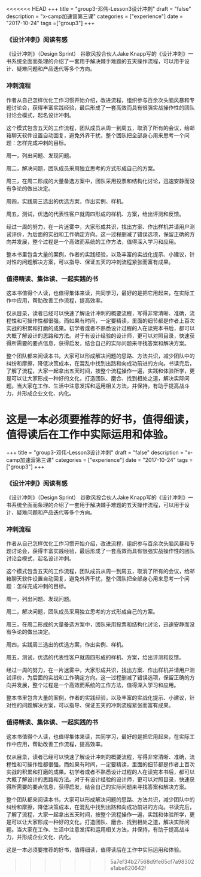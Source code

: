 <<<<<<< HEAD
+++
title = "group3-邓伟-Lesson3设计冲刺"
draft = "false"
description = "x-camp加速营第三课"
categories = ["experience"]
date = "2017-10-24"
tags =["group3"]
+++

### 《设计冲刺》阅读有感

《设计冲刺》（Design Sprint）
谷歌风投合伙人Jake Knapp写的《设计冲刺》一书系统全面而条理的介绍了一套用于解决棘手难题的五天操作流程，可以用于设计、疑难问题和产品迭代等多个方向。

### 冲刺流程
作者从自己怎样优化工作习惯开始介绍，改进流程，组织参与百余次头脑风暴和专题讨论会，获得丰富实践经验，最后形成了一套高效而具有很强实战操作性的团队讨论会模式，起名设计冲刺。

这个模式包含五天的工作流程，团队成员从周一到周五，取消了所有的会议，给邮箱聊天软件设置自动回复，避免外界干扰，整个团队把全部身心用来思考一个问题：怎样完成冲刺的目标。

周一，列出问题、发现问题。

周二，解决问题，团队成员采用独立思考的方式形成自己的方案。

周三，在周二形成的大量备选方案中，团队采用投票和结构化讨论，迅速安静而没有争论的做出决定。

周四，实践周三选出的优选方案，作出实例、样机。

周五，测试，优选的代表性客户就周四形成的样机、方案，给出评测和反馈。

经过一周的努力，在一片迷雾中，大家形成共识，找出方案、作出样机并请用户测试评价，为后面的实战和工作确定方向。这一过程删减了错误选项，保留正确的方向并发展，整个过程是一个高效而系统的工作方法，值得深入学习和应用。

整本书里包含大量的案例，作者的实践经验，以及丰富的实战化提示、小建议，针对性的问题解决方案，可以指导、保证五天的冲刺流程紧张而富有成果。

### 值得精读、集体读、一起实践的书
这本书值得个人读，也值得集体来读，共同学习，最好的是把它用起来，在实际工作中应用，帮助改善工作流程，提高效率。

仅从目录，读者已经可以快速了解设计冲刺的概要流程，写得非常清晰、准确，流程性和可操作性都很强。而如果有时间，一定要精读，里面的细节都是作者上百次实战的积累和打磨的成果。初学者或者不熟悉设计过程的人在读完本书后，都可以大概了解设计的思路和方法。对于有设计经验的设计师，更可以对照目录，快速获得所需要的要点信息，获得启发，结合自己的实际问题来寻找答案和解决方案。

整个团队都来阅读本书，大家可以形成解决问题的思路、方法共识，减少团队中的纠纷和摩擦，降低决策成本，在混乱中找到出路和向成功前进的方向。书读完后，了解了流程，大家一起拿出五天时间，按整个流程操作一遍，实践和体验所学，更是可以让大家形成一种好的文化，打造团队、磨合、找到相处之道，解决实际问题。当大家在工作、生活中注意发挥和运用相关方法，并保持，有助于提高战斗力，并形成企业文化、内化。

这是一本必须要推荐的好书，值得细读，值得读后在工作中实际运用和体验。
=======
+++
title = "group3-邓伟-Lesson3设计冲刺"
draft = "false"
description = "x-camp加速营第三课"
categories = ["experience"]
date = "2017-10-24"
tags =["group3"]
+++

### 《设计冲刺》阅读有感

《设计冲刺》（Design Sprint）
谷歌风投合伙人Jake Knapp写的《设计冲刺》一书系统全面而条理的介绍了一套用于解决棘手难题的五天操作流程，可以用于设计、疑难问题和产品迭代等多个方向。

### 冲刺流程
作者从自己怎样优化工作习惯开始介绍，改进流程，组织参与百余次头脑风暴和专题讨论会，获得丰富实践经验，最后形成了一套高效而具有很强实战操作性的团队讨论会模式，起名设计冲刺。

这个模式包含五天的工作流程，团队成员从周一到周五，取消了所有的会议，给邮箱聊天软件设置自动回复，避免外界干扰，整个团队把全部身心用来思考一个问题：怎样完成冲刺的目标。

周一，列出问题、发现问题。

周二，解决问题，团队成员采用独立思考的方式形成自己的方案。

周三，在周二形成的大量备选方案中，团队采用投票和结构化讨论，迅速安静而没有争论的做出决定。

周四，实践周三选出的优选方案，作出实例、样机。

周五，测试，优选的代表性客户就周四形成的样机、方案，给出评测和反馈。

经过一周的努力，在一片迷雾中，大家形成共识，找出方案、作出样机并请用户测试评价，为后面的实战和工作确定方向。这一过程删减了错误选项，保留正确的方向并发展，整个过程是一个高效而系统的工作方法，值得深入学习和应用。

整本书里包含大量的案例，作者的实践经验，以及丰富的实战化提示、小建议，针对性的问题解决方案，可以指导、保证五天的冲刺流程紧张而富有成果。

### 值得精读、集体读、一起实践的书
这本书值得个人读，也值得集体来读，共同学习，最好的是把它用起来，在实际工作中应用，帮助改善工作流程，提高效率。

仅从目录，读者已经可以快速了解设计冲刺的概要流程，写得非常清晰、准确，流程性和可操作性都很强。而如果有时间，一定要精读，里面的细节都是作者上百次实战的积累和打磨的成果。初学者或者不熟悉设计过程的人在读完本书后，都可以大概了解设计的思路和方法。对于有设计经验的设计师，更可以对照目录，快速获得所需要的要点信息，获得启发，结合自己的实际问题来寻找答案和解决方案。

整个团队都来阅读本书，大家可以形成解决问题的思路、方法共识，减少团队中的纠纷和摩擦，降低决策成本，在混乱中找到出路和向成功前进的方向。书读完后，了解了流程，大家一起拿出五天时间，按整个流程操作一遍，实践和体验所学，更是可以让大家形成一种好的文化，打造团队、磨合、找到相处之道，解决实际问题。当大家在工作、生活中注意发挥和运用相关方法，并保持，有助于提高战斗力，并形成企业文化、内化。

这是一本必须要推荐的好书，值得细读，值得读后在工作中实际运用和体验。
>>>>>>> 5a7ef34b27568d9fe65cf7a98302e1abe620642f
